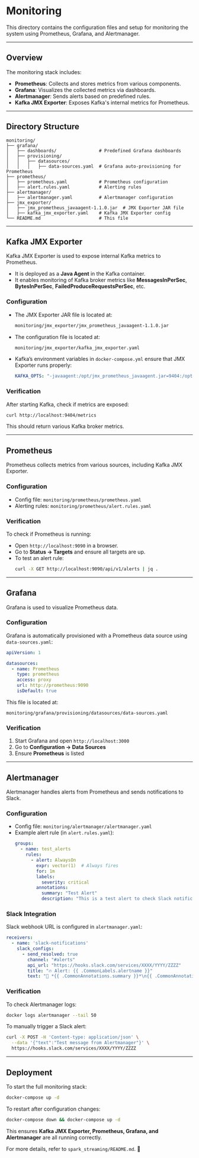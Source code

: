 # Monitoring

This directory contains the configuration files and setup for monitoring the system using Prometheus, Grafana, and Alertmanager.

---

## Overview

The monitoring stack includes:
- **Prometheus**: Collects and stores metrics from various components.
- **Grafana**: Visualizes the collected metrics via dashboards.
- **Alertmanager**: Sends alerts based on predefined rules.
- **Kafka JMX Exporter**: Exposes Kafka's internal metrics for Prometheus.

---

## Directory Structure

```
monitoring/
├── grafana/
│   ├── dashboards/                # Predefined Grafana dashboards
│   ├── provisioning/
│   │   ├── datasources/
│   │   │   ├── data-sources.yaml  # Grafana auto-provisioning for Prometheus
├── prometheus/
│   ├── prometheus.yaml            # Prometheus configuration
│   ├── alert.rules.yaml           # Alerting rules
├── alertmanager/
│   ├── alertmanager.yaml          # Alertmanager configuration
├── jmx_exporter/
│   ├── jmx_prometheus_javaagent-1.1.0.jar  # JMX Exporter JAR file
│   ├── kafka_jmx_exporter.yaml    # Kafka JMX Exporter config
└── README.md                      # This file
```

---

## Kafka JMX Exporter

Kafka JMX Exporter is used to expose internal Kafka metrics to Prometheus.
- It is deployed as a **Java Agent** in the Kafka container.
- It enables monitoring of Kafka broker metrics like **MessagesInPerSec**, **BytesInPerSec**, **FailedProduceRequestsPerSec**, etc.

### Configuration
- The JMX Exporter JAR file is located at:
  ```bash
  monitoring/jmx_exporter/jmx_prometheus_javaagent-1.1.0.jar
  ```
- The configuration file is located at:
  ```bash
  monitoring/jmx_exporter/kafka_jmx_exporter.yaml
  ```
- Kafka’s environment variables in `docker-compose.yml` ensure that JMX Exporter runs properly:
  ```yaml
  KAFKA_OPTS: "-javaagent:/opt/jmx_prometheus_javaagent.jar=9404:/opt/kafka_jmx_exporter.yml"
  ```

### Verification
After starting Kafka, check if metrics are exposed:
```bash
curl http://localhost:9404/metrics
```
This should return various Kafka broker metrics.

---

## Prometheus
Prometheus collects metrics from various sources, including Kafka JMX Exporter.

### Configuration
- Config file: `monitoring/prometheus/prometheus.yaml`
- Alerting rules: `monitoring/prometheus/alert.rules.yaml`

### Verification
To check if Prometheus is running:
- Open `http://localhost:9090` in a browser.
- Go to **Status → Targets** and ensure all targets are up.
- To test an alert rule:
  ```bash
  curl -X GET http://localhost:9090/api/v1/alerts | jq .
  ```

---

## Grafana
Grafana is used to visualize Prometheus data.

### Configuration
Grafana is automatically provisioned with a Prometheus data source using `data-sources.yaml`:
```yaml
apiVersion: 1

datasources:
  - name: Prometheus
    type: prometheus
    access: proxy
    url: http://prometheus:9090
    isDefault: true
```

This file is located at:
```
monitoring/grafana/provisioning/datasources/data-sources.yaml
```
### Verification
1. Start Grafana and open `http://localhost:3000`
2. Go to **Configuration → Data Sources**
3. Ensure **Prometheus** is listed

---

## Alertmanager
Alertmanager handles alerts from Prometheus and sends notifications to Slack.

### Configuration
- Config file: `monitoring/alertmanager/alertmanager.yaml`
- Example alert rule (in `alert.rules.yaml`):
  ```yaml
  groups:
    - name: test_alerts
      rules:
        - alert: AlwaysOn
          expr: vector(1)  # Always fires
          for: 1m
          labels:
            severity: critical
          annotations:
            summary: "Test Alert"
            description: "This is a test alert to check Slack notifications."
  ```

### Slack Integration
Slack webhook URL is configured in `alertmanager.yaml`:
```yaml
receivers:
  - name: 'slack-notifications'
    slack_configs:
      - send_resolved: true
        channel: "#alerts"
        api_url: "https://hooks.slack.com/services/XXXX/YYYY/ZZZZ"
        title: "🔥 Alert: {{ .CommonLabels.alertname }}"
        text: "🚨 *{{ .CommonAnnotations.summary }}*\n{{ .CommonAnnotations.description }}"
```
### Verification
To check Alertmanager logs:
```bash
docker logs alertmanager --tail 50
```

To manually trigger a Slack alert:
```bash
curl -X POST -H 'Content-type: application/json' \
  --data '{"text":"Test message from Alertmanager"}' \
  https://hooks.slack.com/services/XXXX/YYYY/ZZZZ
```

---

## Deployment
To start the full monitoring stack:
```bash
docker-compose up -d
```
To restart after configuration changes:
```bash
docker-compose down && docker-compose up -d
```

This ensures **Kafka JMX Exporter, Prometheus, Grafana, and Alertmanager** are all running correctly.

For more details, refer to `spark_streaming/README.md`. 🚀

